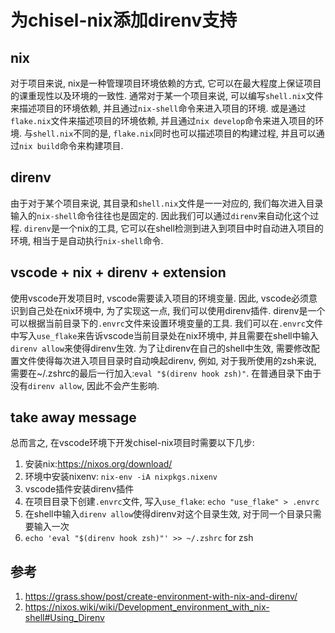 # 为chisel-nix添加direnv支持

## nix
对于项目来说, nix是一种管理项目环境依赖的方式, 它可以在最大程度上保证项目的课重现性以及环境的一致性. 通常对于某一个项目来说, 可以编写`shell.nix`文件来描述项目的环境依赖, 并且通过`nix-shell`命令来进入项目的环境. 或是通过`flake.nix`文件来描述项目的环境依赖, 并且通过`nix develop`命令来进入项目的环境. 与`shell.nix`不同的是, `flake.nix`同时也可以描述项目的构建过程, 并且可以通过`nix build`命令来构建项目.

## direnv
由于对于某个项目来说, 其目录和`shell.nix`文件是一一对应的, 我们每次进入目录输入的`nix-shell`命令往往也是固定的. 因此我们可以通过`direnv`来自动化这个过程. `direnv`是一个nix的工具, 它可以在shell检测到进入到项目中时自动进入项目的环境, 相当于是自动执行`nix-shell`命令.

## vscode + nix + direnv + extension
使用vscode开发项目时, vscode需要读入项目的环境变量. 因此, vscode必须意识到自己处在nix环境中, 为了实现这一点, 我们可以使用direnv插件. direnv是一个可以根据当前目录下的`.envrc`文件来设置环境变量的工具. 我们可以在`.envrc`文件中写入`use_flake`来告诉vscode当前目录处在nix环境中, 并且需要在shell中输入`direnv allow`来使得direnv生效.
为了让direnv在自己的shell中生效, 需要修改配置文件使得每次进入项目目录时自动唤起direnv, 例如, 对于我所使用的zsh来说, 需要在~/.zshrc的最后一行加入:`eval "$(direnv hook zsh)"`. 在普通目录下由于没有`direnv allow`, 因此不会产生影响.

## take away message
总而言之, 在vscode环境下开发chisel-nix项目时需要以下几步:
1. 安装nix:https://nixos.org/download/
2. 环境中安装nixenv: `nix-env -iA nixpkgs.nixenv`
3. vscode插件安装direnv插件
4. 在项目目录下创建`.envrc`文件, 写入`use_flake`: `echo "use_flake" > .envrc`
5. 在shell中输入`direnv allow`使得direnv对这个目录生效, 对于同一个目录只需要输入一次
6. `echo 'eval "$(direnv hook zsh)"' >> ~/.zshrc` for zsh

## 参考
1. https://grass.show/post/create-environment-with-nix-and-direnv/
2. https://nixos.wiki/wiki/Development_environment_with_nix-shell#Using_Direnv